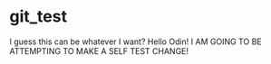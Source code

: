 # git_test
I guess this can be whatever I want?
Hello Odin!
I AM GOING TO BE ATTEMPTING TO MAKE A SELF TEST CHANGE!